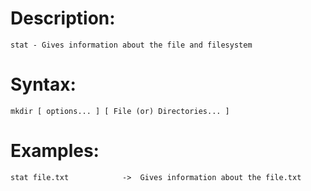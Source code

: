 # Description:
    stat - Gives information about the file and filesystem

# Syntax:
    mkdir [ options... ] [ File (or) Directories... ]

 # Examples:
    stat file.txt            ->  Gives information about the file.txt

